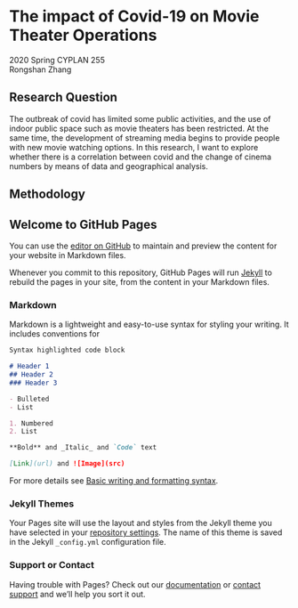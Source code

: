 # The impact of Covid-19 on Movie Theater Operations
2020 Spring CYPLAN 255   
Rongshan Zhang
## Research Question
The outbreak of covid has limited some public activities, and the use of indoor public space such as movie theaters has been restricted. At the same time, the development of streaming media begins to provide people with new movie watching options.
In this research, I want to explore whether there is a correlation between covid and the change of cinema numbers by means of data and geographical analysis.
## Methodology

## Welcome to GitHub Pages

You can use the [editor on GitHub](https://github.com/rongshan1005/CYPLAN255-final_project-cinema_covid/edit/gh-pages/index.md) to maintain and preview the content for your website in Markdown files.

Whenever you commit to this repository, GitHub Pages will run [Jekyll](https://jekyllrb.com/) to rebuild the pages in your site, from the content in your Markdown files.

### Markdown

Markdown is a lightweight and easy-to-use syntax for styling your writing. It includes conventions for

```markdown
Syntax highlighted code block

# Header 1
## Header 2
### Header 3

- Bulleted
- List

1. Numbered
2. List

**Bold** and _Italic_ and `Code` text

[Link](url) and ![Image](src)
```

For more details see [Basic writing and formatting syntax](https://docs.github.com/en/github/writing-on-github/getting-started-with-writing-and-formatting-on-github/basic-writing-and-formatting-syntax).

### Jekyll Themes

Your Pages site will use the layout and styles from the Jekyll theme you have selected in your [repository settings](https://github.com/rongshan1005/CYPLAN255-final_project-cinema_covid/settings/pages). The name of this theme is saved in the Jekyll `_config.yml` configuration file.

### Support or Contact

Having trouble with Pages? Check out our [documentation](https://docs.github.com/categories/github-pages-basics/) or [contact support](https://support.github.com/contact) and we’ll help you sort it out.
